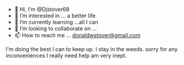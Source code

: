 - 👋 Hi, I’m @Djstover68
- 👀 I’m interested in ... a better life
- 🌱 I’m currently learning ...all I can
- 💞️ I’m looking to collaborate on ...
- 📫 How to reach me ... donaldwstover@gmail.com

<!---
Djstover68/Djstover68 is a ✨ special ✨ repository because its `README.md` (this file) appears on your GitHub profile.
You can click the Preview link to take a look at your changes.
--->
I'm doing the best I can to keep up. I stay in the weeds. sorry for any inconveniences I really need help
am very inept.
